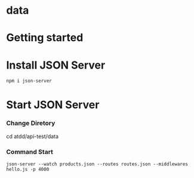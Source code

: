 # data

# Getting started
# Install JSON Server

```npm i json-server```

# Start JSON Server

### Change Diretory
cd atdd/api-test/data

### Command Start
```json-server --watch products.json --routes routes.json --middlewares hello.js -p 4000```



